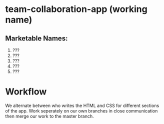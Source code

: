 # team-collaboration-app (working name)

## Marketable Names:

1. ???
2. ???
3. ???
4. ???
5. ???

# Workflow

We alternate between who writes the HTML and CSS for different sections of the app. Work seperately on our own branches in close communication then merge our work to the master branch. 
